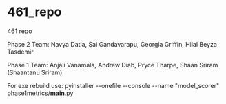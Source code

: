 # 461_repo
461 repo

Phase 2 Team: Navya Datla, Sai Gandavarapu, Georgia Griffin, Hilal Beyza Tasdemir

Phase 1 Team: Anjali Vanamala, Andrew Diab, Pryce Tharpe, Shaan Sriram (Shaantanu Sriram)


For exe rebuild use:
pyinstaller --onefile --console --name "model_scorer" phase1metrics/__main__.py
